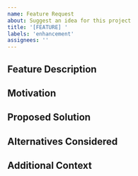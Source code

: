 ```yaml
---
name: Feature Request
about: Suggest an idea for this project
title: '[FEATURE] '
labels: 'enhancement'
assignees: ''
---
```


## Feature Description

<!-- Please describe the feature you would like in as much detail as possible -->

## Motivation

<!-- Why do you feel this feature is necessary? -->

## Proposed Solution

<!-- Describe the solution you'd like -->

## Alternatives Considered

<!-- Describe any alternative solutions or features you've considered -->

## Additional Context

<!-- Add any other context, screenshots, or examples about the feature request here -->
